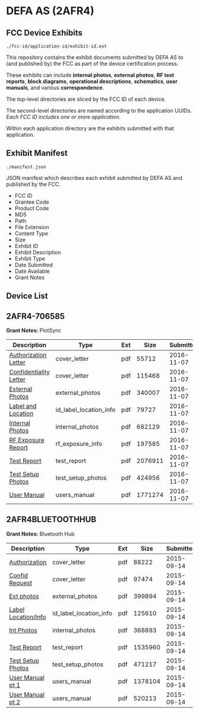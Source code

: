 # DEFA AS (2AFR4)
## FCC Device Exhibits

```
./fcc-id/application-id/exhibit-id.ext
```

This repository contains the exhibit documents submitted by DEFA AS to (and published by) the FCC as part of the device certification process.

These exhibits can include **internal photos**, **external photos**, **RF test reports**, **block diagrams**, **operational descriptions**, **schematics**, **user manuals**, and various **correspondence**.

The top-level directories are sliced by the FCC ID of each device.

The second-level directories are named according to the application UUIDs. *Each FCC ID includes one or more application.*

Within each application directory are the exhibits submitted with that application. 

## Exhibit Manifest

```
./manifest.json
```

JSON manifest which describes each exhibit submitted by DEFA AS and published by the FCC.

- FCC ID
- Grantee Code
- Product Code
- MD5
- Path
- File Extension
- Content Type
- Size
- Exhibit ID
- Exhibit Description
- Exhibit Type
- Date Submitted
- Date Available
- Grant Notes

## Device List
## 2AFR4-706585
**Grant Notes:** PlotSync

| Description | Type | Ext | Size | Submitted | Available |
| ----------- | ---- | --- | ---- | --------- | --------- |
| [Authorization Letter](2AFR4-706585/57c9e2c795bc7e8c535e3253df324c94/3189082.pdf) | cover_letter | pdf | 55712 | 2016-11-07 | 2016-11-07 |
| [Confidentiality Letter](2AFR4-706585/57c9e2c795bc7e8c535e3253df324c94/3189081.pdf) | cover_letter | pdf | 115468 | 2016-11-07 | 2016-11-07 |
| [External Photos](2AFR4-706585/57c9e2c795bc7e8c535e3253df324c94/3189074.pdf) | external_photos | pdf | 340007 | 2016-11-07 | 2016-11-07 |
| [Label and Location](2AFR4-706585/57c9e2c795bc7e8c535e3253df324c94/3189080.pdf) | id_label_location_info | pdf | 79727 | 2016-11-07 | 2016-11-07 |
| [Internal Photos](2AFR4-706585/57c9e2c795bc7e8c535e3253df324c94/3189075.pdf) | internal_photos | pdf | 682129 | 2016-11-07 | 2016-11-07 |
| [RF Exposure Report](2AFR4-706585/57c9e2c795bc7e8c535e3253df324c94/3189078.pdf) | rf_exposure_info | pdf | 197585 | 2016-11-07 | 2016-11-07 |
| [Test Report](2AFR4-706585/57c9e2c795bc7e8c535e3253df324c94/3189079.pdf) | test_report | pdf | 2076911 | 2016-11-07 | 2016-11-07 |
| [Test Setup Photos](2AFR4-706585/57c9e2c795bc7e8c535e3253df324c94/3189076.pdf) | test_setup_photos | pdf | 424956 | 2016-11-07 | 2016-11-07 |
| [User Manual](2AFR4-706585/57c9e2c795bc7e8c535e3253df324c94/3189077.pdf) | users_manual | pdf | 1771274 | 2016-11-07 | 2016-11-07 |
## 2AFR4BLUETOOTHHUB
**Grant Notes:** Bluetooth Hub

| Description | Type | Ext | Size | Submitted | Available |
| ----------- | ---- | --- | ---- | --------- | --------- |
| [Authorization](2AFR4BLUETOOTHHUB/547a597a96cd286577799fa6255c39b4/2747439.pdf) | cover_letter | pdf | 88222 | 2015-09-14 | 2015-09-14 |
| [Confid Request](2AFR4BLUETOOTHHUB/547a597a96cd286577799fa6255c39b4/2747440.pdf) | cover_letter | pdf | 97474 | 2015-09-14 | 2015-09-14 |
| [Ext photos](2AFR4BLUETOOTHHUB/547a597a96cd286577799fa6255c39b4/2747441.pdf) | external_photos | pdf | 399894 | 2015-09-14 | 2015-09-14 |
| [Label Location/Info](2AFR4BLUETOOTHHUB/547a597a96cd286577799fa6255c39b4/2747443.pdf) | id_label_location_info | pdf | 125610 | 2015-09-14 | 2015-09-14 |
| [Int Photos](2AFR4BLUETOOTHHUB/547a597a96cd286577799fa6255c39b4/2747448.pdf) | internal_photos | pdf | 368893 | 2015-09-14 | 2015-09-14 |
| [Test Report](2AFR4BLUETOOTHHUB/547a597a96cd286577799fa6255c39b4/2747447.pdf) | test_report | pdf | 1535960 | 2015-09-14 | 2015-09-14 |
| [Test Setup Photos](2AFR4BLUETOOTHHUB/547a597a96cd286577799fa6255c39b4/2747444.pdf) | test_setup_photos | pdf | 471217 | 2015-09-14 | 2015-09-14 |
| [User Manual pt 1](2AFR4BLUETOOTHHUB/547a597a96cd286577799fa6255c39b4/2747445.pdf) | users_manual | pdf | 1378104 | 2015-09-14 | 2015-09-14 |
| [User Manual pt 2](2AFR4BLUETOOTHHUB/547a597a96cd286577799fa6255c39b4/2747446.pdf) | users_manual | pdf | 520213 | 2015-09-14 | 2015-09-14 |
